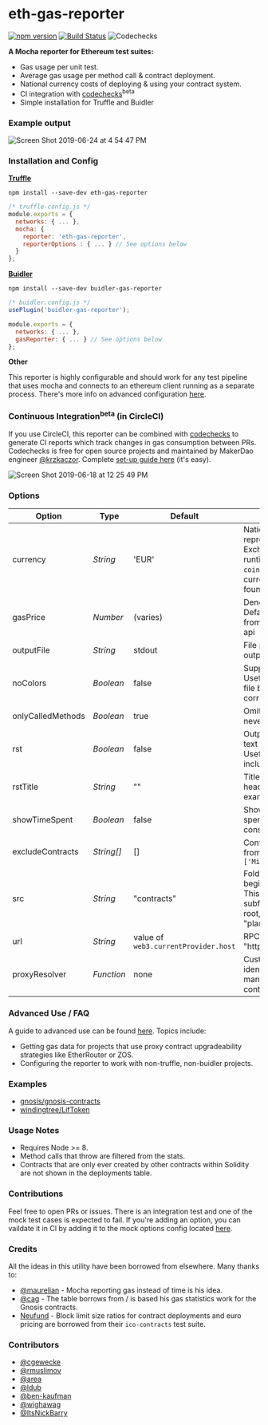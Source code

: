 # eth-gas-reporter

[![npm version](https://badge.fury.io/js/eth-gas-reporter.svg)](https://badge.fury.io/js/eth-gas-reporter)
[![Build Status](https://travis-ci.org/cgewecke/eth-gas-reporter.svg?branch=master)](https://travis-ci.org/cgewecke/eth-gas-reporter)
![Codechecks](https://raw.githubusercontent.com/codechecks/docs/master/images/badges/badge-default.svg?sanitize=true)

**A Mocha reporter for Ethereum test suites:**

- Gas usage per unit test.
- Average gas usage per method call & contract deployment.
- National currency costs of deploying & using your contract system.
- CI integration with [codechecks](http://codechecks.io)<sup>beta</sup>
- Simple installation for Truffle and Buidler

### Example output

![Screen Shot 2019-06-24 at 4 54 47 PM](https://user-images.githubusercontent.com/7332026/60059336-fa502180-96a0-11e9-92b8-3dd436a9b2f1.png)

### Installation and Config

**[Truffle](https://www.trufflesuite.com/docs)**

```
npm install --save-dev eth-gas-reporter
```

```javascript
/* truffle-config.js */
module.exports = {
  networks: { ... },
  mocha: {
    reporter: 'eth-gas-reporter',
    reporterOptions : { ... } // See options below
  }
};
```

**[Buidler](https://buidler.dev)**

```
npm install --save-dev buidler-gas-reporter
```

```javascript
/* buidler.config.js */
usePlugin('buidler-gas-reporter');

module.exports = {
  networks: { ... },
  gasReporter: { ... } // See options below
};
```

**Other**

This reporter is highly configurable and should work for any test pipeline that uses mocha and
connects to an ethereum client running as a separate process. There's
more info on advanced configuration [here]().

### Continuous Integration<sup>beta</sup> (in CircleCI)

If you use CircleCI, this reporter can be combined with [codechecks](http://codechecks.io) to generate CI reports which track changes in gas consumption between PRs. Codechecks is free for open source projects and maintained by MakerDao engineer [@krzkaczor](https://github.com/krzkaczor). Complete [set-up guide here]() (it's easy).

![Screen Shot 2019-06-18 at 12 25 49 PM](https://user-images.githubusercontent.com/7332026/59713894-47298900-91c5-11e9-8083-233572787cfa.png)

### Options

| Option            | Type       | Default                              | Description                                                                                                                                                                               |
| ----------------- | ---------- | ------------------------------------ | ----------------------------------------------------------------------------------------------------------------------------------------------------------------------------------------- |
| currency          | _String_   | 'EUR'                                | National currency to represent gas costs in. Exchange rates loaded at runtime from the `coinmarketcap` api. Available currency codes can be found [here](https://coinmarketcap.com/api/). |
| gasPrice          | _Number_   | (varies)                             | Denominated in `gwei`. Default is loaded at runtime from the `eth gas station` api                                                                                                        |
| outputFile        | _String_   | stdout                               | File path to write report output to                                                                                                                                                       |
| noColors          | _Boolean_  | false                                | Suppress report color. Useful if you are printing to file b/c terminal colorization corrupts the text.                                                                                    |
| onlyCalledMethods | _Boolean_  | true                                 | Omit methods that are never called from report.                                                                                                                                           |
| rst               | _Boolean_  | false                                | Output with a reStructured text code-block directive. Useful if you want to include report in RTD                                                                                         |
| rstTitle          | _String_   | ""                                   | Title for reStructured text header (See Travis for example output)                                                                                                                        |
| showTimeSpent     | _Boolean_  | false                                | Show the amount of time spent as well as the gas consumed                                                                                                                                 |
| excludeContracts  | _String[]_ | []                                   | Contract names to exclude from report. Ex: `['Migrations']`                                                                                                                               |
| src               | _String_   | "contracts"                          | Folder in root directory to begin search for `.sol` files. This can also be a path to a subfolder relative to the root, e.g. "planets/annares/contracts"                                  |
| url               | _String_   | value of `web3.currentProvider.host` | RPC client url (e.g. "http://localhost:8545")                                                                                                                                             |
| proxyResolver     | _Function_ | none                                 | Custom method to resolve identity of methods managed by a proxy contract.                                                                                                                 |

### Advanced Use / FAQ

A guide to advanced use can be found [here](). Topics include:

- Getting gas data for projects that use proxy contract upgradeability strategies like EtherRouter or ZOS.
- Configuring the reporter to work with non-truffle, non-buidler projects.

### Examples

- [gnosis/gnosis-contracts](https://github.com/cgewecke/eth-gas-reporter/blob/master/docs/gnosis.md)
- [windingtree/LifToken](https://github.com/cgewecke/eth-gas-reporter/blob/master/docs/lifToken.md)

### Usage Notes

- Requires Node >= 8.
- Method calls that throw are filtered from the stats.
- Contracts that are only ever created by other contracts within Solidity are not shown in the deployments table.

### Contributions

Feel free to open PRs or issues. There is an integration test and one of the mock test cases is expected to fail. If you're adding an option, you can vaildate it in CI by adding it to the mock options config located [here](https://github.com/cgewecke/eth-gas-reporter/blob/master/mock/config-template.js#L13-L19).

### Credits

All the ideas in this utility have been borrowed from elsewhere. Many thanks to:

- [@maurelian](https://github.com/maurelian) - Mocha reporting gas instead of time is his idea.
- [@cag](https://github.com/cag) - The table borrows from / is based his gas statistics work for the Gnosis contracts.
- [Neufund](https://github.com/Neufund/ico-contracts) - Block limit size ratios for contract deployments and euro pricing are borrowed from their `ico-contracts` test suite.

### Contributors

- [@cgewecke](https://github.com/cgewecke)
- [@rmuslimov](https://github.com/rmuslimov)
- [@area](https://github.com/area)
- [@ldub](https://github.com/ldub)
- [@ben-kaufman](https://github.com/ben-kaufman)
- [@wighawag](https://github.com/wighawag)
- [@ItsNickBarry](https://github.com/ItsNickBarry)
